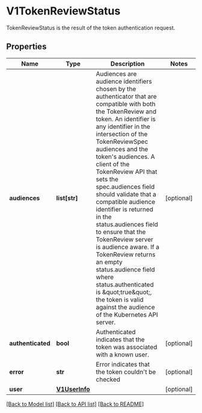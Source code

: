 # V1TokenReviewStatus

TokenReviewStatus is the result of the token authentication request.
## Properties
Name | Type | Description | Notes
------------ | ------------- | ------------- | -------------
**audiences** | **list[str]** | Audiences are audience identifiers chosen by the authenticator that are compatible with both the TokenReview and token. An identifier is any identifier in the intersection of the TokenReviewSpec audiences and the token&#39;s audiences. A client of the TokenReview API that sets the spec.audiences field should validate that a compatible audience identifier is returned in the status.audiences field to ensure that the TokenReview server is audience aware. If a TokenReview returns an empty status.audience field where status.authenticated is \&quot;true\&quot;, the token is valid against the audience of the Kubernetes API server. | [optional] 
**authenticated** | **bool** | Authenticated indicates that the token was associated with a known user. | [optional] 
**error** | **str** | Error indicates that the token couldn&#39;t be checked | [optional] 
**user** | [**V1UserInfo**](V1UserInfo.md) |  | [optional] 

[[Back to Model list]](../README.md#documentation-for-models) [[Back to API list]](../README.md#documentation-for-api-endpoints) [[Back to README]](../README.md)


